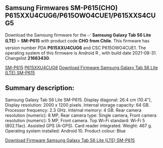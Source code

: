 <h2>Samsung Firmwares SM-P615(CHO) P615XXU4CUG6/P615OWO4CUE1/P615XXS4CUG5</h2>
Download the Samsung firmware for the ✅ <strong>Samsung Galaxy Tab S6 Lite (LTE) </strong> ⭐ <strong>SM-P615</strong> with product code <strong>CHO</strong> <strong> from Chile</strong>. This firmware has version number PDA <strong>P615XXU4CUG6</strong> and CSC P615OWO4CUE1. The operating system of this firmware is Android R , with build date 2021-08-31. Changelist <strong>21663430</strong>.


[SM-P615](https://samfirm.shop/samsung/model/SM-P615)
[P615XXU4CUG6](https://samfirm.shop/samsung/pda/P615XXU4CUG6)
[Download Firmware Samsung Galaxy Tab S6 Lite (LTE) SM-P615](https://samfirm.shop/samsung/firmware/452686)
<h2>Summary description:</h2>
<p>Samsung Galaxy Tab S6 Lite SM-P615. Display diagonal: 26.4 cm (10.4"), Display resolution: 2000 x 1200 pixels. Internal storage capacity: 64 GB. Processor frequency: 2.3 GHz. Internal memory: 4 GB. Rear camera resolution (numeric): 8 MP, Rear camera type: Single camera, Front camera resolution (numeric): 5 MP, Front camera. Top Wi-Fi standard: Wi-Fi 5 (802.11ac). Assisted GPS (A-GPS). Card reader integrated. Weight: 467 g. Operating system installed: Android 10. Product colour: Blue</p>


[Download Firmware Samsung Galaxy Tab S6 Lite (LTE) SM-P615](https://samfirm.shop/samsung/firmware/452686)
